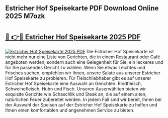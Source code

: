 ## Estricher Hof Speisekarte PDF Download Online 2025 M7ozk

# <h2><a href="http://gc6tht.nevu.top/?p=Estricher+Hof+Speisekarte">🔗 👉🔴 Estricher Hof Speisekarte 2025 PDF</a></h2>

[![Estricher Hof Speisekarte 2025 PDF](https://i.imgur.com/dBaPXMq.png)](http://gc6tht.nevu.top/?p=Estricher+Hof+Speisekarte)
Die Estricher Hof Speisekarte ist nicht mehr nur eine Liste von Gerichten, die in einem Restaurant oder Café angeboten werden, sondern auch eine Gelegenheit für Sie, ein leckeres und für Sie passendes Gericht zu wählen. Wenn Sie etwas Leichtes und Frisches suchen, empfehlen wir Ihnen, unsere Salate aus unserer Estricher Hof Speisekarte zu probieren. Für Fleischliebhaber gibt es auf unserer Estricher Hof Speisekarte eine Auswahl an Gerichten: Rindfleisch, Schweinefleisch, Huhn und Fisch. Unseren Auserwählten bieten wir exquisite Gerichte wie Schaschlik und Steak an, die auf einem alten, natürlichen Feuer zubereitet werden. In jedem Fall sind wir bereit, Ihnen bei der Auswahl der Speisen auf der Estricher Hof Speisekarte zu helfen und Ihnen einen komfortablen und angenehmen Service zu bieten.
